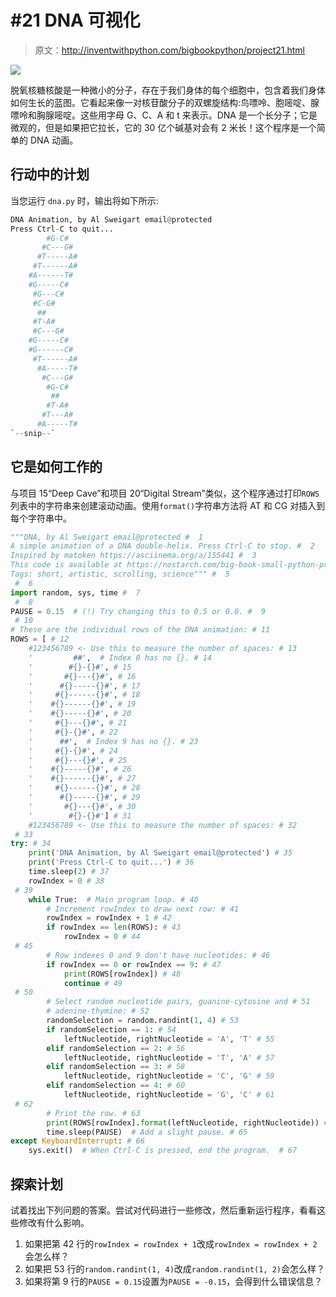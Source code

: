 # #21 DNA 可视化

> 原文：<http://inventwithpython.com/bigbookpython/project21.html>

![](img/9d995d63aaead72cad01120081eb8f75.png)

脱氧核糖核酸是一种微小的分子，存在于我们身体的每个细胞中，包含着我们身体如何生长的蓝图。它看起来像一对核苷酸分子的双螺旋结构:鸟嘌呤、胞嘧啶、腺嘌呤和胸腺嘧啶。这些用字母 G、C、A 和 t 来表示。DNA 是一个长分子；它是微观的，但是如果把它拉长，它的 30 亿个碱基对会有 2 米长！这个程序是一个简单的 DNA 动画。

## 行动中的计划

当您运行 `dna.py` 时，输出将如下所示:

```py
DNA Animation, by Al Sweigart email@protected
Press Ctrl-C to quit...
        #G-C#
       #C---G#
      #T-----A#
     #T------A#
    #A------T#
    #G-----C#
     #G---C#
     #C-G#
      ##
     #T-A#
     #C---G#
    #G-----C#
    #G------C#
     #T------A#
      #A-----T#
       #C---G#
        #G-C#
         ##
        #T-A#
       #T---A#
      #A-----T#
`--snip--`
```

## 它是如何工作的

与项目 15“Deep Cave”和项目 20“Digital Stream”类似，这个程序通过打印`ROWS`列表中的字符串来创建滚动动画。使用`format()`字符串方法将 AT 和 CG 对插入到每个字符串中。

```py
"""DNA, by Al Sweigart email@protected #  1
A simple animation of a DNA double-helix. Press Ctrl-C to stop. #  2
Inspired by matoken https://asciinema.org/a/155441 #  3
This code is available at https://nostarch.com/big-book-small-python-programming #  4
Tags: short, artistic, scrolling, science""" #  5
 #  6
import random, sys, time #  7
 #  8
PAUSE = 0.15  # (!) Try changing this to 0.5 or 0.0. #  9
 # 10
# These are the individual rows of the DNA animation: # 11
ROWS = [ # 12
    #123456789 <- Use this to measure the number of spaces: # 13
    '         ##',  # Index 0 has no {}. # 14
    '        #{}-{}#', # 15
    '       #{}---{}#', # 16
    '      #{}-----{}#', # 17
    '     #{}------{}#', # 18
    '    #{}------{}#', # 19
    '    #{}-----{}#', # 20
    '     #{}---{}#', # 21
    '     #{}-{}#', # 22
    '      ##',  # Index 9 has no {}. # 23
    '     #{}-{}#', # 24
    '     #{}---{}#', # 25
    '    #{}-----{}#', # 26
    '    #{}------{}#', # 27
    '     #{}------{}#', # 28
    '      #{}-----{}#', # 29
    '       #{}---{}#', # 30
    '        #{}-{}#'] # 31
    #123456789 <- Use this to measure the number of spaces: # 32
 # 33
try: # 34
    print('DNA Animation, by Al Sweigart email@protected') # 35
    print('Press Ctrl-C to quit...') # 36
    time.sleep(2) # 37
    rowIndex = 0 # 38
 # 39
    while True:  # Main program loop. # 40
        # Increment rowIndex to draw next row: # 41
        rowIndex = rowIndex + 1 # 42
        if rowIndex == len(ROWS): # 43
            rowIndex = 0 # 44
 # 45
        # Row indexes 0 and 9 don't have nucleotides: # 46
        if rowIndex == 0 or rowIndex == 9: # 47
            print(ROWS[rowIndex]) # 48
            continue # 49
 # 50
        # Select random nucleotide pairs, guanine-cytosine and # 51
        # adenine-thymine: # 52
        randomSelection = random.randint(1, 4) # 53
        if randomSelection == 1: # 54
            leftNucleotide, rightNucleotide = 'A', 'T' # 55
        elif randomSelection == 2: # 56
            leftNucleotide, rightNucleotide = 'T', 'A' # 57
        elif randomSelection == 3: # 58
            leftNucleotide, rightNucleotide = 'C', 'G' # 59
        elif randomSelection == 4: # 60
            leftNucleotide, rightNucleotide = 'G', 'C' # 61
 # 62
        # Print the row. # 63
        print(ROWS[rowIndex].format(leftNucleotide, rightNucleotide)) # 64
        time.sleep(PAUSE)  # Add a slight pause. # 65
except KeyboardInterrupt: # 66
    sys.exit()  # When Ctrl-C is pressed, end the program.  # 67
```

## 探索计划

试着找出下列问题的答案。尝试对代码进行一些修改，然后重新运行程序，看看这些修改有什么影响。

1.  如果把第 42 行的`rowIndex = rowIndex + 1`改成`rowIndex = rowIndex + 2`会怎么样？
2.  如果把 53 行的`random.randint(1, 4)`改成`random.randint(1, 2)`会怎么样？
3.  如果将第 9 行的`PAUSE = 0.15`设置为`PAUSE = -0.15`，会得到什么错误信息？